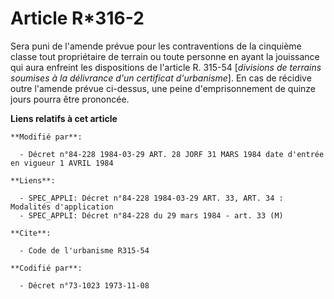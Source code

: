 # Article R*316-2

Sera puni de l'amende prévue pour les contraventions de la cinquième classe tout  propriétaire de terrain ou toute personne
en ayant la jouissance qui aura enfreint les dispositions de l'article R. 315-54 [*divisions de terrains soumises à la
délivrance d'un certificat d'urbanisme*]. En cas de récidive outre l'amende prévue ci-dessus, une peine d'emprisonnement de
quinze jours pourra être prononcée.

**Liens relatifs à cet article**

	**Modifié par**:

	  - Décret n°84-228 1984-03-29 ART. 28 JORF 31 MARS 1984 date d'entrée en vigueur 1 AVRIL 1984

	**Liens**:

	  - SPEC_APPLI: Décret n°84-228 1984-03-29 ART. 33, ART. 34 : Modalités d'application
	  - SPEC_APPLI: Décret n°84-228 du 29 mars 1984 - art. 33 (M)

	**Cite**:

	  - Code de l'urbanisme R315-54

	**Codifié par**:

	  - Décret n°73-1023 1973-11-08
